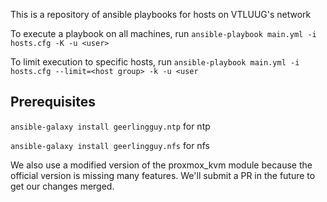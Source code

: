 This is a repository of ansible playbooks for hosts on VTLUUG's network


To execute a playbook on all machines, run 
```ansible-playbook main.yml -i hosts.cfg -K -u <user>```


To limit execution to specific hosts, run
```ansible-playbook main.yml -i hosts.cfg --limit=<host group> -k -u <user ```


## Prerequisites

```ansible-galaxy install geerlingguy.ntp``` for ntp

```ansible-galaxy install geerlingguy.nfs``` for nfs


We also use a modified version of the proxmox_kvm module because the official version is missing many features. We'll submit a PR in the future to get our changes merged.
